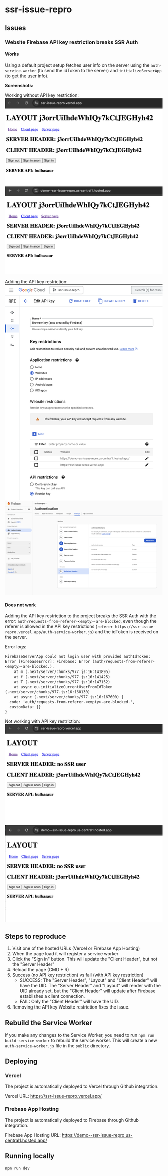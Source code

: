 # ssr-issue-repro

## Issues

### Website Firebase API key restriction breaks SSR Auth

#### Works

Using a default project setup fetches user info on the server using the `auth-service-worker` (to send the idToken to the server) and `initializeServerApp` (to get the user info).

**Screenshots:**

Working without API key restriction:
![Vercel working](https://github.com/vojdan/ssr-issue-repro/blob/main/vercel-success-before.png)
![Firebase App Hosting working](https://github.com/vojdan/ssr-issue-repro/blob/main/app-hosting-success-before.png)

Adding the API key restriction:
![GCP Firebase API key Website restrictions](https://github.com/vojdan/ssr-issue-repro/blob/main/firebase-api-key-restrictions.png)
![Firebase Auth Authorized domains](https://github.com/vojdan/ssr-issue-repro/blob/main/firebase-auth-allowed-domains.png)

#### Does not work

Adding the API key restriction to the project breaks the SSR Auth with the error: `auth/requests-from-referer-<empty>-are-blocked`, even though the referer is allowed in the API key restrictions (`referer https://ssr-issue-repro.vercel.app/auth-service-worker.js`) and the idToken is received on the server.

Error logs:

```
FirebaseServerApp could not login user with provided authIdToken:  Error [FirebaseError]: Firebase: Error (auth/requests-from-referer-<empty>-are-blocked.).
    at m (.next/server/chunks/977.js:16:141895)
    at f (.next/server/chunks/977.js:16:141425)
    at T (.next/server/chunks/977.js:16:147152)
    at async eu.initializeCurrentUserFromIdToken (.next/server/chunks/977.js:16:168130)
    at async (.next/server/chunks/977.js:16:167600) {
  code: 'auth/requests-from-referer-<empty>-are-blocked.',
  customData: {}
}
```

Not working with API key restriction:
![Vercel fail](https://github.com/vojdan/ssr-issue-repro/blob/main/vercel-fail-after.png)
![Firebase App Hosting fail](https://github.com/vojdan/ssr-issue-repro/blob/main/firebase-app-hosting-fail-after.png)

## Steps to reproduce

1. Visit one of the hosted URLs (Vercel or Firebase App Hosting)
2. When the page load it will register a service worker
3. Click the "Sign in" button. This will update the "Client Header", but not the "Server Header"
4. Reload the page (CMD + R)
5. Success (no API key restriction) vs fail (with API key restriction)
    - SUCCESS: The "Server Header", "Layout" and "Client Header" will have the UID. The "Server Header" and "Layout" will render with the UID already set, but the "Client Header" will update after Firebase establishes a client connection.
    - FAIL: Only the "Client Header" will have the UID.
6. Removing the API key Website restriction fixes the issue.

## Rebuild the Service Worker

If you make any changes to the Service Worker, you need to run `npm run build-service-worker` to rebuild the service worker. This will create a new `auth-service-worker.js` file in the `public` directory.

## Deploying

### Vercel

The project is automatically deployed to Vercel through Github integration.

Vercel URL: https://ssr-issue-repro.vercel.app/

### Firebase App Hosting

The project is automatically deployed to Firebase through Github integration.

Firebase App Hosting URL: https://demo--ssr-issue-repro.us-central1.hosted.app/

## Running locally

```
npm run dev
```
